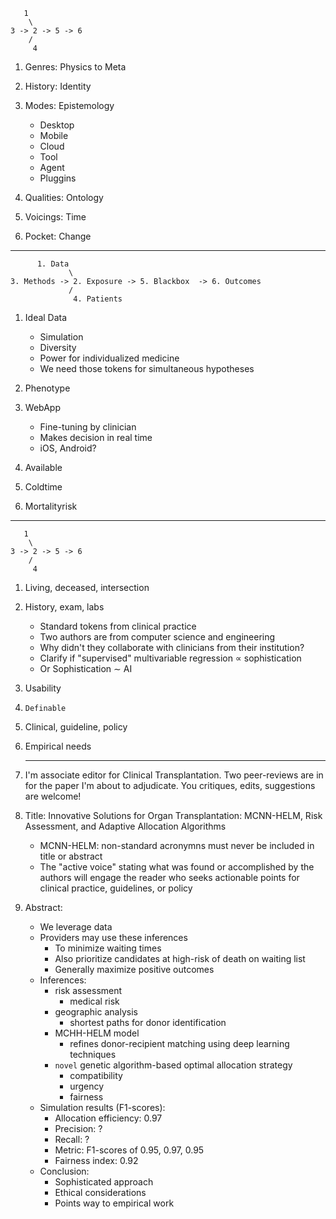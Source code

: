 ```
   1
    \
3 -> 2 -> 5 -> 6
    /
     4
```

1. Genres: Physics to Meta
2. History: Identity
3. Modes: Epistemology
   - Desktop
   - Mobile
   - Cloud
   - Tool
   - Agent
   - Pluggins
     
4. Qualities: Ontology
5. Voicings: Time
6. Pocket: Change

---

```
      1. Data
             \
3. Methods -> 2. Exposure -> 5. Blackbox  -> 6. Outcomes
             /
              4. Patients
```

1. Ideal Data
   - Simulation
   - Diversity
   - Power for individualized medicine
   - We need those tokens for simultaneous hypotheses
     
2. Phenotype
3. WebApp
   - Fine-tuning by clinician
   - Makes decision in real time
   - iOS, Android?
     
4. Available
5. Coldtime
6. Mortalityrisk

---

```
   1
    \
3 -> 2 -> 5 -> 6
    /
     4
```

1. Living, deceased, intersection
2. History, exam, labs
   - Standard tokens from clinical practice
   - Two authors are from computer science and engineering
   - Why didn't they collaborate with clinicians from their institution?
   - Clarify if "supervised" multivariable regression $\propto$ sophistication
   - Or Sophistication $\sim$ AI
     
3. Usability
4. `Definable`
5. Clinical, guideline, policy
6. Empirical needs

   ---

1. I'm associate editor for Clinical Transplantation. Two peer-reviews are in for the paper I'm about to adjudicate. You critiques, edits, suggestions are welcome!
2. Title: Innovative Solutions for Organ Transplantation: MCNN-HELM, Risk Assessment, and Adaptive Allocation Algorithms
   - MCNN-HELM: non-standard acronymns must never be included in title or abstract
   - The "active voice" stating what was found or accomplished by the authors will engage the reader who seeks actionable points for clinical practice, guidelines, or policy
3. Abstract:
   - We leverage data 
   - Providers may use these inferences
      - To minimize waiting times
      - Also prioritize candidates at high-risk of death on waiting list
      - Generally maximize positive outcomes
   - Inferences:
      - risk assessment
         - medical risk
      - geographic analysis
         - shortest paths for donor identification
      - MCHH-HELM model
         - refines donor-recipient matching using deep learning techniques 
      - `novel` genetic algorithm-based optimal allocation strategy
         - compatibility
         - urgency
         - fairness
   - Simulation results (F1-scores):
      - Allocation efficiency: 0.97
      - Precision: ?
      - Recall: ?
      - Metric: F1-scores of 0.95, 0.97, 0.95
      - Fairness index: 0.92
   - Conclusion:
      - Sophisticated approach
      - Ethical considerations
      - Points way to empirical work

